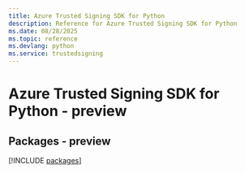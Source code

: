```yaml
---
title: Azure Trusted Signing SDK for Python
description: Reference for Azure Trusted Signing SDK for Python
ms.date: 08/28/2025
ms.topic: reference
ms.devlang: python
ms.service: trustedsigning
---
```

# Azure Trusted Signing SDK for Python - preview
## Packages - preview
[!INCLUDE [packages](trusted-signing-index.md)]